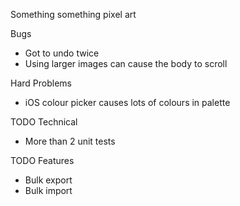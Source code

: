 Something something pixel art

Bugs
* Got to undo twice
* Using larger images can cause the body to scroll

Hard Problems
* iOS colour picker causes lots of colours in palette

TODO Technical
* More than 2 unit tests

TODO Features
* Bulk export
* Bulk import